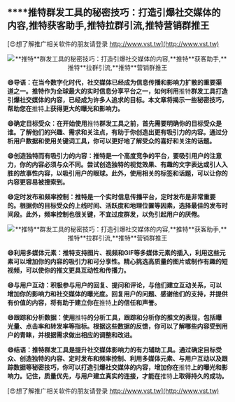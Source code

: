## ****推特**群发工具的秘密技巧：打造引爆社交媒体的内容,**推特**获客助手,**推特**拉群引流,**推特**营销群推王**

[😍想了解推广相关软件的朋友请登录 http://www.vst.tw](http://www.vst.tw)

 <center><img src="https://vst.tw/MP4/tuiguang/png/7.png" alt="**推特**群发工具的秘密技巧：打造引爆社交媒体的内容,**推特**获客助手,**推特**拉群引流,**推特**营销群推王"></center>

**😄导语：在当今数字化时代，社交媒体已经成为信息传播和影响力扩散的重要渠道之一。**推特**作为全球最大的实时信息分享平台之一，如何利用**推特**群发工具打造引爆社交媒体的内容，已经成为许多人追求的目标。本文章将揭示一些秘密技巧，帮助您在**推特**上获得更大的曝光和影响力。**

**😄确定目标受众：在开始使用**推特**群发工具之前，首先需要明确你的目标受众是谁。了解他们的兴趣、需求和关注点，有助于你创造出更有吸引力的内容。通过分析用户数据和使用关键词工具，你可以更好地了解受众的喜好和关注的话题。**

**😄创造独特而有吸引力的内容：**推特**是一个高度竞争的平台，要吸引用户的注意力，你的内容必须与众不同。尝试创造独特的视觉效果、有趣的文字表达或引人入胜的故事性内容，以吸引用户的眼球。此外，使用相关的标签和话题，可以让你的内容更容易被搜索到。**

**😄定时发布和频率控制：**推特**是一个实时信息传播平台，定时发布是非常重要的。根据你的目标受众的上线时间、活跃度和地理位置等因素，选择最佳的发布时间段。此外，频率控制也很关键，不宜过度群发，以免引起用户的厌倦。**

 <center><img src="https://vst.tw/MP4/tuiguang/png/2.png" alt="**推特**群发工具的秘密技巧：打造引爆社交媒体的内容,**推特**获客助手,**推特**拉群引流,**推特**营销群推王"></center>

**😄利用多媒体元素：**推特**支持图片、视频和GIF等多媒体元素的插入，利用这些元素可以增加你的内容的吸引力和可分享性。精心挑选高质量的图片或制作有趣的短视频，可以使你的推文更具互动性和传播力。**

**😄与用户互动：积极参与用户的回复、提问和评论，与他们建立互动关系，可以增加你的影响力和社交媒体的曝光度。回复用户的问题、感谢他们的支持，并提供有价值的内容，将有助于建立你在**推特**上的信任和声誉。**

**😄跟踪和分析数据：使用**推特**的分析工具，跟踪和分析你的推文的表现，包括曝光量、点击率和转发率等指标。根据这些数据的反馈，你可以了解哪些内容受到用户的青睐，并根据需求做出相应的调整和改进。**

**😄结语：**推特**群发工具是提升社交媒体影响力的有力辅助工具。通过确定目标受众、创造独特的内容、定时发布和频率控制、利用多媒体元素、与用户互动以及跟踪数据等秘密技巧，你可以打造引爆社交媒体的内容，增加你在**推特**上的曝光和影响力。记住，质量优先，与用户建立真实的连接，才能在**推特**上取得持久的成功。**

[😍想了解推广相关软件的朋友请登录 http://www.vst.tw](http://www.vst.tw)



